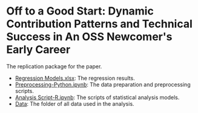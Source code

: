 # Off to a Good Start: Dynamic Contribution Patterns and Technical Success in An OSS Newcomer's Early Career
The replication package for the paper.

- [Regression Models.xlsx](https://github.com/dylan-yue/Dynamic_Contribution_Patterns_and_Technical_Success/blob/main/Regression%20Models.xlsx): The regression results.
- [Preprocessing-Python.ipynb](https://github.com/dylan-yue/Dynamic_Contribution_Patterns_and_Technical_Success/blob/main/Preprocessing-Python.ipynb): The data preparation and preprocessing scripts.
- [Analysis Script-R.ipynb](https://github.com/dylan-yue/Dynamic_Contribution_Patterns_and_Technical_Success/blob/main/Analysis%20Script-R.ipynb): The scripts of statistical analysis models.
- [Data](https://github.com/dylan-yue/Dynamic_Contribution_Patterns_and_Technical_Success/tree/main/Data): The folder of all data used in the analysis.
